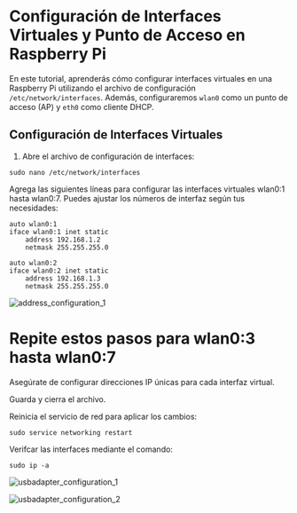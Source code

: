 # Configuración de Interfaces Virtuales y Punto de Acceso en Raspberry Pi

En este tutorial, aprenderás cómo configurar interfaces virtuales en una Raspberry Pi utilizando el archivo de configuración `/etc/network/interfaces`. Además, configuraremos `wlan0` como un punto de acceso (AP) y `eth0` como cliente DHCP.

## Configuración de Interfaces Virtuales

1. Abre el archivo de configuración de interfaces:
```shell
sudo nano /etc/network/interfaces
```
Agrega las siguientes líneas para configurar las interfaces virtuales wlan0:1 hasta wlan0:7. Puedes ajustar los números de interfaz según tus necesidades:

```shell
auto wlan0:1
iface wlan0:1 inet static
    address 192.168.1.2
    netmask 255.255.255.0

auto wlan0:2
iface wlan0:2 inet static
    address 192.168.1.3
    netmask 255.255.255.0
```

![address_configuration_1](https://github.com/AndresYE/Network_Service_on_Containers/assets/113482367/97b0654a-d413-433b-8428-cf0119585c1f)


# Repite estos pasos para wlan0:3 hasta wlan0:7
Asegúrate de configurar direcciones IP únicas para cada interfaz virtual.

Guarda y cierra el archivo.

Reinicia el servicio de red para aplicar los cambios:
```shell
sudo service networking restart
```

Verifcar las interfaces mediante el comando:
```shell
sudo ip -a
```

![usbadapter_configuration_1](https://github.com/AndresYE/Network_Service_on_Containers/assets/113482367/aa26d654-5b94-4731-be54-779748661d10)

![usbadapter_configuration_2](https://github.com/AndresYE/Network_Service_on_Containers/assets/113482367/97e75b24-032d-41aa-927b-874f836d5ec0)

